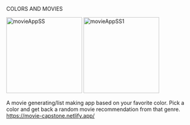 COLORS AND MOVIES 

<img width="200" alt="movieAppSS" src="https://user-images.githubusercontent.com/47507987/87093940-dea7b280-c1f2-11ea-9c6b-8d4eeda17075.png"> <img width="200" alt="movieAppSS1" src="https://user-images.githubusercontent.com/47507987/87099738-65fb2300-c1ff-11ea-9fe3-3446b190cc07.png">

A movie generating/list making app based on your favorite color. Pick a color and get back a random movie recommendation from that genre. https://movie-capstone.netlify.app/
